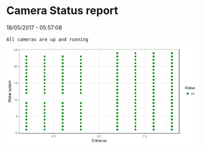 Camera Status report
================
18/05/2017 - 05:57:08

    All cameras are up and running

![](camreport_files/figure-markdown_github/unnamed-chunk-2-1.png)
